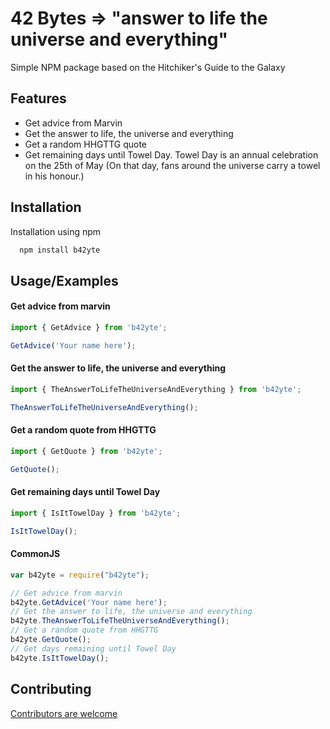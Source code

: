 
# 42 Bytes => "answer to life the universe and everything"

Simple NPM package based on the Hitchiker's Guide to the Galaxy

## Features

- Get advice from Marvin
- Get the answer to life, the universe and everything
- Get a random HHGTTG quote
- Get remaining days until Towel Day. Towel Day is an annual celebration on the 25th of May (On that day, fans around the universe carry a towel in his honour.)


## Installation

Installation using npm

```bash
  npm install b42yte
```
    
## Usage/Examples

#### Get advice from marvin 
```javascript
import { GetAdvice } from 'b42yte';

GetAdvice('Your name here');
```

#### Get the answer to life, the universe and everything 
```javascript
import { TheAnswerToLifeTheUniverseAndEverything } from 'b42yte';

TheAnswerToLifeTheUniverseAndEverything();
```

#### Get a random quote from HHGTTG
```javascript
import { GetQuote } from 'b42yte';

GetQuote();
```

#### Get remaining days until Towel Day
```javascript
import { IsItTowelDay } from 'b42yte';

IsItTowelDay();
```

#### CommonJS 
```javascript
var b42yte = require("b42yte");

// Get advice from marvin
b42yte.GetAdvice('Your name here');
// Get the answer to life, the universe and everything 
b42yte.TheAnswerToLifeTheUniverseAndEverything();
// Get a random quote from HHGTTG
b42yte.GetQuote();
// Get days remaining until Towel Day
b42yte.IsItTowelDay();
```

## Contributing
[Contributors are welcome](https://github.com/alyn3d/b42yte/blob/master/CONTRIBUTING.md)